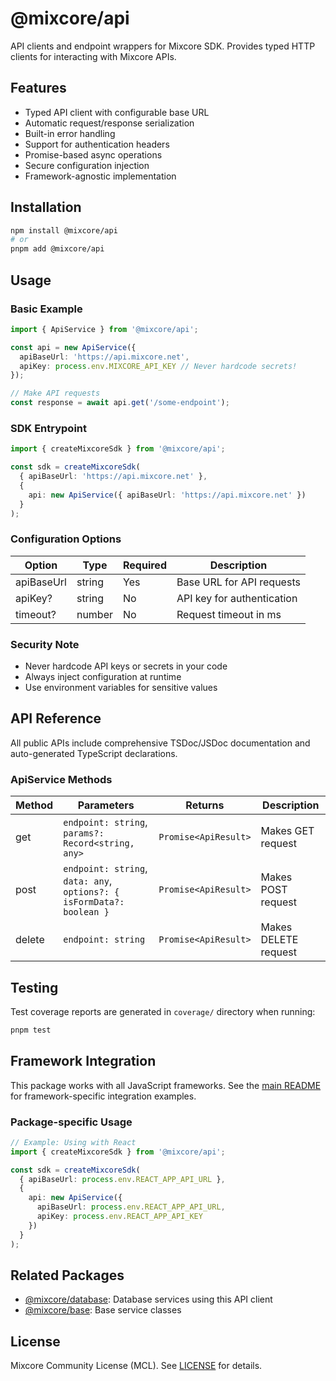 # @mixcore/api

API clients and endpoint wrappers for Mixcore SDK. Provides typed HTTP clients for interacting with Mixcore APIs.

## Features

- Typed API client with configurable base URL
- Automatic request/response serialization
- Built-in error handling
- Support for authentication headers
- Promise-based async operations
- Secure configuration injection
- Framework-agnostic implementation

## Installation

```bash
npm install @mixcore/api
# or
pnpm add @mixcore/api
```

## Usage

### Basic Example

```typescript
import { ApiService } from '@mixcore/api';

const api = new ApiService({
  apiBaseUrl: 'https://api.mixcore.net',
  apiKey: process.env.MIXCORE_API_KEY // Never hardcode secrets!
});

// Make API requests
const response = await api.get('/some-endpoint');
```

### SDK Entrypoint

```typescript
import { createMixcoreSdk } from '@mixcore/api';

const sdk = createMixcoreSdk(
  { apiBaseUrl: 'https://api.mixcore.net' },
  {
    api: new ApiService({ apiBaseUrl: 'https://api.mixcore.net' })
  }
);
```

### Configuration Options

| Option | Type | Required | Description |
|--------|------|----------|-------------|
| apiBaseUrl | string | Yes | Base URL for API requests |
| apiKey? | string | No | API key for authentication |
| timeout? | number | No | Request timeout in ms |

### Security Note

- Never hardcode API keys or secrets in your code
- Always inject configuration at runtime
- Use environment variables for sensitive values

## API Reference

All public APIs include comprehensive TSDoc/JSDoc documentation and auto-generated TypeScript declarations.

### ApiService Methods

| Method | Parameters | Returns | Description |
|--------|------------|---------|-------------|
| get | `endpoint: string`, `params?: Record<string, any>` | `Promise<ApiResult>` | Makes GET request |
| post | `endpoint: string`, `data: any`, `options?: { isFormData?: boolean }` | `Promise<ApiResult>` | Makes POST request |
| delete | `endpoint: string` | `Promise<ApiResult>` | Makes DELETE request |

## Testing

Test coverage reports are generated in `coverage/` directory when running:

```bash
pnpm test
```

## Framework Integration

This package works with all JavaScript frameworks. See the [main README](../../README.md#framework-integration) for framework-specific integration examples.

### Package-specific Usage

```typescript
// Example: Using with React
import { createMixcoreSdk } from '@mixcore/api';

const sdk = createMixcoreSdk(
  { apiBaseUrl: process.env.REACT_APP_API_URL },
  {
    api: new ApiService({
      apiBaseUrl: process.env.REACT_APP_API_URL,
      apiKey: process.env.REACT_APP_API_KEY
    })
  }
);
```

## Related Packages

- [@mixcore/database](https://github.com/mixcore/javascript-sdk/tree/main/packages/database): Database services using this API client
- [@mixcore/base](https://github.com/mixcore/javascript-sdk/tree/main/packages/base): Base service classes

## License

Mixcore Community License (MCL). See [LICENSE](../../LICENSE) for details.
